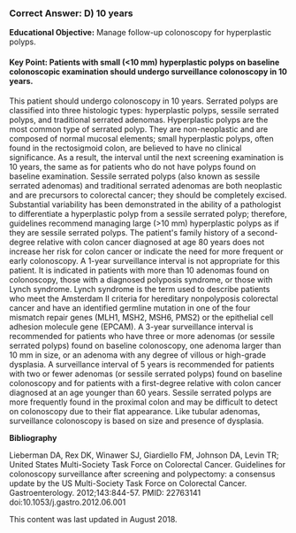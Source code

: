 
### Correct Answer: D) 10 years 

**Educational Objective:** Manage follow-up colonoscopy for hyperplastic polyps.

#### **Key Point:** Patients with small (&lt;10 mm) hyperplastic polyps on baseline colonoscopic examination should undergo surveillance colonoscopy in 10 years.

This patient should undergo colonoscopy in 10 years. Serrated polyps are classified into three histologic types: hyperplastic polyps, sessile serrated polyps, and traditional serrated adenomas. Hyperplastic polyps are the most common type of serrated polyp. They are non-neoplastic and are composed of normal mucosal elements; small hyperplastic polyps, often found in the rectosigmoid colon, are believed to have no clinical significance. As a result, the interval until the next screening examination is 10 years, the same as for patients who do not have polyps found on baseline examination. Sessile serrated polyps (also known as sessile serrated adenomas) and traditional serrated adenomas are both neoplastic and are precursors to colorectal cancer; they should be completely excised. Substantial variability has been demonstrated in the ability of a pathologist to differentiate a hyperplastic polyp from a sessile serrated polyp; therefore, guidelines recommend managing large (>10 mm) hyperplastic polyps as if they are sessile serrated polyps.
The patient's family history of a second-degree relative with colon cancer diagnosed at age 80 years does not increase her risk for colon cancer or indicate the need for more frequent or early colonoscopy.
A 1-year surveillance interval is not appropriate for this patient. It is indicated in patients with more than 10 adenomas found on colonoscopy, those with a diagnosed polyposis syndrome, or those with Lynch syndrome. Lynch syndrome is the term used to describe patients who meet the Amsterdam II criteria for hereditary nonpolyposis colorectal cancer and have an identified germline mutation in one of the four mismatch repair genes (MLH1, MSH2, MSH6, PMS2) or the epithelial cell adhesion molecule gene (EPCAM).
A 3-year surveillance interval is recommended for patients who have three or more adenomas (or sessile serrated polyps) found on baseline colonoscopy, one adenoma larger than 10 mm in size, or an adenoma with any degree of villous or high-grade dysplasia.
A surveillance interval of 5 years is recommended for patients with two or fewer adenomas (or sessile serrated polyps) found on baseline colonoscopy and for patients with a first-degree relative with colon cancer diagnosed at an age younger than 60 years. Sessile serrated polyps are more frequently found in the proximal colon and may be difficult to detect on colonoscopy due to their flat appearance. Like tubular adenomas, surveillance colonoscopy is based on size and presence of dysplasia.

**Bibliography**

Lieberman DA, Rex DK, Winawer SJ, Giardiello FM, Johnson DA, Levin TR; United States Multi-Society Task Force on Colorectal Cancer. Guidelines for colonoscopy surveillance after screening and polypectomy: a consensus update by the US Multi-Society Task Force on Colorectal Cancer. Gastroenterology. 2012;143:844-57. PMID: 22763141 doi:10.1053/j.gastro.2012.06.001

This content was last updated in August 2018.